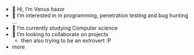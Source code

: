 - 👋 Hi, I’m Venus haxor
- 👀 I’m interested in in programming, penetration testing and bug hunting ...
- 🌱 I’m currently studying Computer science
- 💞️ I’m looking to collaborate on projects
  - then also trying to be an extrovert :P
- more

